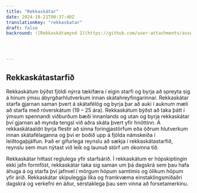 ```yaml
---
title: "Rekkaskátar"
date: 2024-10-21T00:37:40Z
translationKey: "rekkaskatar"
draft: false
backround: ![Rekkaskátamynd 2](https://github.com/user-attachments/assets/4b90a318-b3b0-4b74-94d8-6f121420f9f9)




---
```

Rekkaskátastarfið
---
 Rekkaskátum býðst fjöldi nýrra tækifæra í eigin starfi og byrja að spreyta sig á hinum ýmsu ábyrgðarhlutverkum innan skátahreyfingarinnar. Rekkaskátar starfa gjarnan saman þvert á skátafélög og byrja þar að auki í auknum mæli að starfa með róverskátum (19 – 25 ára). Rekkaskátum býðst að taka þátt í ýmsum spennandi viðburðum bæði innanlands og utan og byrja rekkaskátar því gjarnan að mynda tengsl við aðra skáta þvert yfir hnöttinn. Á rekkaskátaaldri byrja flestir að sinna foringjastörfum eða öðrum hlutverkum innan skátafélaganna og því er boðið upp á fjölda námskeiða í leiðtogaþjálfun. Það er gífurlega reynslu að sækja í rekkaskátastarfið, reynslu sem mun nýtast við leik og launuð störf um ókomna tíð.

 Rekkaskátar hittast reglulega yfir starfsárið. Í rekkaskátum er hópskiptingin ekki jafn formföst, rekkaskátar taka sig saman um þá dagskrá sem þau hafa áhuga á og starfa því jafnvel í mörgum hópum samtímis og ólíkum hópum yfir árið. Rekkaskátar skipuleggja líka og framkvæma einstaklingsmiðaðri dagskrá og verkefni en áður, sérstaklega þau sem vinna að forsetamerkinu. 
